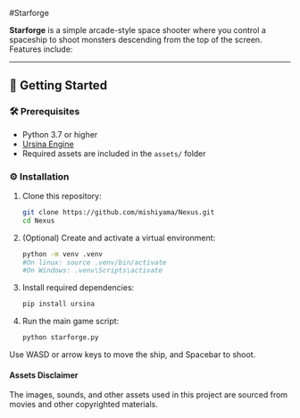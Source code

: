 #Starforge

**Starforge** is a simple arcade-style space shooter where you control a spaceship to shoot monsters descending from the top of the screen.  
Features include:

---

## 🚀 Getting Started

### 🛠️ Prerequisites

- Python 3.7 or higher  
- [Ursina Engine](https://www.ursinaengine.org/)  
- Required assets are included in the `assets/` folder

### ⚙️ Installation

1. Clone this repository:

   ```bash
   git clone https://github.com/mishiyama/Nexus.git
   cd Nexus

   
2. (Optional) Create and activate a virtual environment:
   ```bash
   python -m venv .venv
   #On linux: source .venv/bin/activate
   #On Windows: .venv\Scripts\activate

4. Install required dependencies:
    ```bash
    pip install ursina


5. Run the main game script:
   ```bash
   python starforge.py

  Use WASD or arrow keys to move the ship, and Spacebar to shoot.

#### Assets Disclaimer
The images, sounds, and other assets used in this project are sourced from movies and other copyrighted materials.
